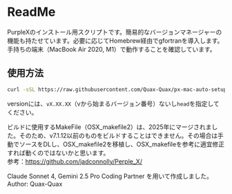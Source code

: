 # ReadMe
PurpleXのインストール用スクリプトです。簡易的なバージョンマネージャーの機能も持たせています。必要に応じてHomebrew経由でgfortranを導入します。  
手持ちの端末（MacBook Air 2020, M1）で動作することを確認しています。
## 使用方法
```sh
curl -sSL https://raw.githubusercontent.com/Quax-Quax/px-mac-auto-setup/refs/heads/master/px-install-mac.sh | bash -s version
```
versionには、`vX.XX.XX`（vから始まるバージョン番号）ないし`head`を指定してください。
  
ビルドに使用するMakeFile（OSX_makefile2）は、2025年にマージされました。そのため、v7.1.12以前のものをビルドすることはできません。その場合は手動でソースをDLし、OSX_makefile2を移植し、OSX_makefileを参考に適宜修正すれば動くのではないかと思います。  
参考：https://github.com/jadconnolly/Perple_X/  
  
Claude Sonnet 4, Gemini 2.5 Pro Coding Partner を用いて作成しました。  
Author: Quax-Quax  
